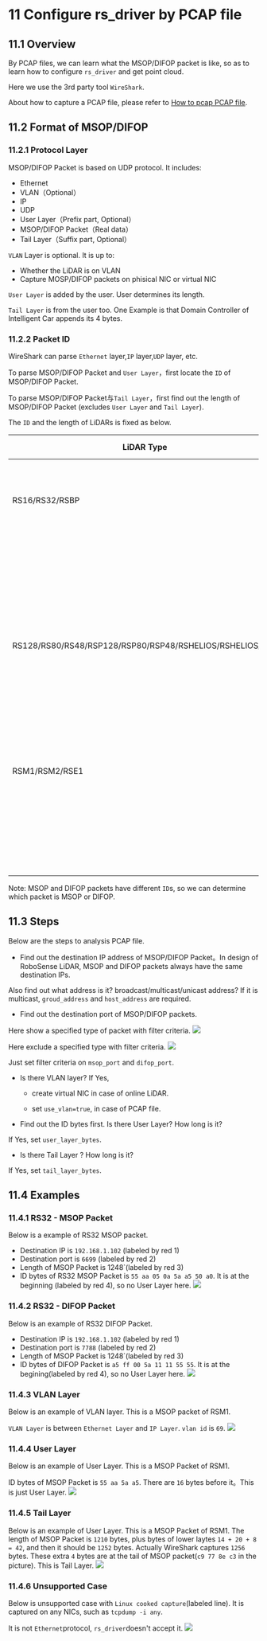 
#  **11 Configure rs_driver by PCAP file**



## 11.1 Overview

By PCAP files, we can learn what the MSOP/DIFOP packet is like, so as to learn how to configure `rs_driver` and get point cloud.

Here we use the 3rd party tool `WireShark`.

About how to capture a PCAP file, please refer to [How to pcap PCAP file](./12_how_to_capture_pcap_file.md).



## 11.2 Format of MSOP/DIFOP

### 11.2.1 Protocol Layer

MSOP/DIFOP Packet is based on UDP protocol. It includes:

+ Ethernet
+ VLAN（Optional） 
+ IP 
+ UDP
+ User Layer（Prefix part, Optional） 
+ MSOP/DIFOP Packet（Real data）
+ Tail Layer（Suffix part, Optional）

`VLAN` Layer is optional. It is up to:

+ Whether the LiDAR is on VLAN
+ Capture MOSP/DIFOP packets on phisical NIC or virtual NIC

`User Layer`  is added by the user. User determines its length.

`Tail Layer` is from the user too. One Example is that Domain Controller of Intelligent Car appends its 4 bytes.

### 11.2.2 Packet ID

WireShark can parse `Ethernet` layer,`IP` layer,`UDP` layer, etc.

To parse MSOP/DIFOP Packet and `User Layer`，first locate the `ID` of MSOP/DIFOP Packet.

To parse MSOP/DIFOP Packet与`Tail Layer`，first find out the length of MSOP/DIFOP Packet (excludes `User Layer` and `Tail Layer`).



The `ID` and the length of LiDARs is fixed as below.

| LiDAR Type              |Packet Type |  ID                 |Packet Length |
| ----                               | ----     | ----                        | ----    |
| RS16/RS32/RSBP                     |  MSOP    |  55 aa 05 0a 5a a5 50 a0    |  1248   |
|                                    |  DIFOP   |  a5 ff 00 5a 11 11 55 55    |  1248   |
| RS128/RS80/RS48/RSP128/RSP80/RSP48/RSHELIOS/RSHELIOS_16P | MSOP |55 aa 05 5a|  1248   |
|                                    |  DIFOP   |  a5 ff 00 5a 11 11 55 55    |  1248   |
| RSM1/RSM2/RSE1                     |  MSOP    |  55 aa 5a a5                |  1210   |
|                                    |  DIFOP   |  a5 ff 00 5a 11 11 55 55    |  256    |

Note:  MSOP and DIFOP packets have different `ID`s, so we can determine which packet is MSOP or DIFOP.



## 11.3 Steps

Below are the steps to analysis PCAP file.
+ Find out the destination IP address of MSOP/DIFOP Packet。In design of RoboSense LiDAR, MSOP and DIFOP packets always have the same destination IPs.

Also find out what address is it? broadcast/multicast/unicast address? If it is multicast, `groud_address` and `host_address` are required.

+ Find out the destination port of MSOP/DIFOP packets.

Here show a specified type of packet with filter criteria.
![](./img/11_01_select_by_port.png)

Here exclude a specified type with filter criteria.
![](./img/11_02_select_by_non_port.png)

Just set filter criteria on `msop_port` and `difop_port`.

+ Is there VLAN layer? If Yes,

    + create virtual NIC in case of online LiDAR.

    + set `use_vlan=true`, in case of PCAP file.


+ Find out the ID bytes first. Is there User Layer?  How long is it?

If Yes, set `user_layer_bytes`.

+ Is there Tail Layer ? How long is it?

If Yes, set `tail_layer_bytes`.



## 11.4 Examples

### 11.4.1 RS32 - MSOP Packet

Below is a example of RS32 MSOP packet.
+ Destination IP is `192.168.1.102` (labeled by red 1)
+ Destination port is `6699` (labeled by red 2)
+ Length of MSOP Packet is 1248`(labeled by red 3)
+ ID bytes of RS32 MSOP Packet is `55 aa 05 0a 5a a5 50 a0`. It is at the beginning (labeled by red 4), so no User Layer here.
![](./img/11_03_rs32_msop_packet.png)



### 11.4.2 RS32 - DIFOP Packet

Below is an example of RS32 DIFOP Packet.
+ Destination IP is `192.168.1.102` (labeled by red 1)
+ Destination port is `7788` (labeled by red 2)
+ Length of MSOP Packet is 1248`(labeled by red 3)
+ ID bytes of DIFOP Packet is `a5 ff 00 5a 11 11 55 55`. It is at the begining(labeled by red 4), so no User Layer here.
![](./img/11_04_rs32_difop_packet.png)



### 11.4.3 VLAN Layer

Below is an example of VLAN layer. This is a MSOP packet of RSM1.

`VLAN Layer` is between `Ethernet Layer` and `IP Layer`.  `vlan id` is `69`.
![](./img/11_05_with_vlan.png)



### 11.4.4 User Layer

Below is an example of User Layer. This is a MSOP Packet of RSM1.

ID bytes of MSOP Packet is `55 aa 5a a5`. There are `16` bytes before it。This is just User Layer.
![](./img/11_06_with_user_layer.png)



### 11.4.5 Tail Layer

Below is an example of User Layer. This is a MSOP Packet of RSM1.
The length of MSOP Packet is `1210` bytes, plus bytes of lower laytes `14 + 20 + 8 = 42`, and then it should be `1252` bytes. Actually WireShark captures `1256` bytes. These extra `4` bytes are at the tail of MSOP packet(`c9 77 8e c3` in the picture). This  is Tail Layer.
![](./img/11_07_with_tail_layer.png)



### 11.4.6 Unsupported Case

Below is unsupported case with `Linux cooked capture`(labeled line). It is captured on any NICs, such as `tcpdump -i any`.

It is not `Ethernet`protocol, `rs_driver`doesn't accept it.
![](./img/11_08_not_supported.png)


